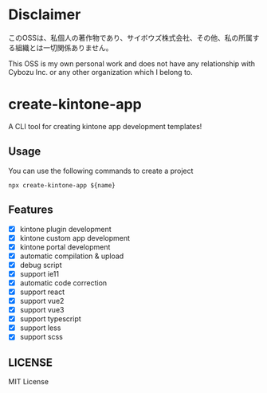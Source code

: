 # Disclaimer

このOSSは、私個人の著作物であり、サイボウズ株式会社、その他、私の所属する組織とは一切関係ありません。
 
This OSS is my own personal work and does not have any relationship with Cybozu Inc. or any other organization which I belong to.

# create-kintone-app

A CLI tool for creating kintone app development templates!

## Usage

You can use the following commands to create a project

```
npx create-kintone-app ${name}
```

## Features

- [x] kintone plugin development
- [x] kintone custom app development
- [x] kintone portal development
- [x] automatic compilation & upload
- [x] debug script
- [x] support ie11
- [x] automatic code correction
- [x] support react
- [x] support vue2
- [x] support vue3
- [x] support typescript
- [x] support less
- [x] support scss

## LICENSE

MIT License
